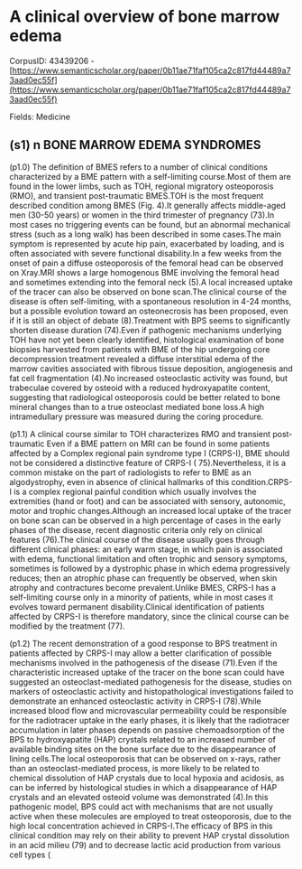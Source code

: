 # A clinical overview of bone marrow edema

CorpusID: 43439206 - [https://www.semanticscholar.org/paper/0b11ae71faf105ca2c817fd44489a73aad0ec55f](https://www.semanticscholar.org/paper/0b11ae71faf105ca2c817fd44489a73aad0ec55f)

Fields: Medicine

## (s1) n BONE MARROW EDEMA SYNDROMES
(p1.0) The definition of BMES refers to a number of clinical conditions characterized by a BME pattern with a self-limiting course.Most of them are found in the lower limbs, such as TOH, regional migratory osteoporosis (RMO), and transient post-traumatic BMES.TOH is the most frequent described condition among BMES (Fig. 4).It generally affects middle-aged men (30-50 years) or women in the third trimester of pregnancy (73).In most cases no triggering events can be found, but an abnormal mechanical stress (such as a long walk) has been described in some cases.The main symptom is represented by acute hip pain, exacerbated by loading, and is often associated with severe functional disability.In a few weeks from the onset of pain a diffuse osteoporosis of the femoral head can be observed on Xray.MRI shows a large homogenous BME involving the femoral head and sometimes extending into the femoral neck (5).A local increased uptake of the tracer can also be observed on bone scan.The clinical course of the disease is often self-limiting, with a spontaneous resolution in 4-24 months, but a possible evolution toward an osteonecrosis has been proposed, even if it is still an object of debate (8).Treatment with BPS seems to significantly shorten disease duration (74).Even if pathogenic mechanisms underlying TOH have not yet been clearly identified, histological examination of bone biopsies harvested from patients with BME of the hip undergoing core decompression treatment revealed a diffuse interstitial edema of the marrow cavities associated with fibrous tissue deposition, angiogenesis and fat cell fragmentation (4).No increased osteoclastic activity was found, but trabeculae covered by osteoid with a reduced hydroxyapatite content, suggesting that radiological osteoporosis could be better related to bone mineral changes than to a true osteoclast mediated bone loss.A high intramedullary pressure was measured during the coring procedure.

(p1.1) A clinical course similar to TOH characterizes RMO and transient post-traumatic  Even if a BME pattern on MRI can be found in some patients affected by a Complex regional pain syndrome type I (CRPS-I), BME should not be considered a distinctive feature of CRPS-I ( 75).Nevertheless, it is a common mistake on the part of radiologists to refer to BME as an algodystrophy, even in absence of clinical hallmarks of this condition.CRPS-I is a complex regional painful condition which usually involves the extremities (hand or foot) and can be associated with sensory, autonomic, motor and trophic changes.Although an increased local uptake of the tracer on bone scan can be observed in a high percentage of cases in the early phases of the disease, recent diagnostic criteria only rely on clinical features (76).The clinical course of the disease usually goes through different clinical phases: an early warm stage, in which pain is associated with edema, functional limitation and often trophic and sensory symptoms, sometimes is followed by a dystrophic phase in which edema progressively reduces; then an atrophic phase can frequently be observed, when skin atrophy and contractures become prevalent.Unlike BMES, CRPS-I has a self-limiting course only in a minority of patients, while in most cases it evolves toward permanent disability.Clinical identification of patients affected by CRPS-I is therefore mandatory, since the clinical course can be modified by the treatment (77).

(p1.2) The recent demonstration of a good response to BPS treatment in patients affected by CRPS-I may allow a better clarification of possible mechanisms involved in the pathogenesis of the disease (71).Even if the characteristic increased uptake of the tracer on the bone scan could have suggested an osteoclast-mediated pathogenesis for the disease, studies on markers of osteoclastic activity and histopathological investigations failed to demonstrate an enhanced osteoclastic activity in CRPS-I (78).While increased blood flow and microvascular permeability could be responsible for the radiotracer uptake in the early phases, it is likely that the radiotracer accumulation in later phases depends on passive chemoadsorption of the BPS to hydroxyapatite (HAP) crystals related to an increased number of available binding sites on the bone surface due to the disappearance of lining cells.The local osteoporosis that can be observed on x-rays, rather than an osteoclast-mediated process, is more likely to be related to chemical dissolution of HAP crystals due to local hypoxia and acidosis, as can be inferred by histological studies in which a disappearance of HAP crystals and an elevated osteoid volume was demonstrated (4).In this pathogenic model, BPS could act with mechanisms that are not usually active when these molecules are employed to treat osteoporosis, due to the high local concentration achieved in CRPS-I.The efficacy of BPS in this clinical condition may rely on their ability to prevent HAP crystal dissolution in an acid milieu (79) and to decrease lactic acid production from various cell types (
